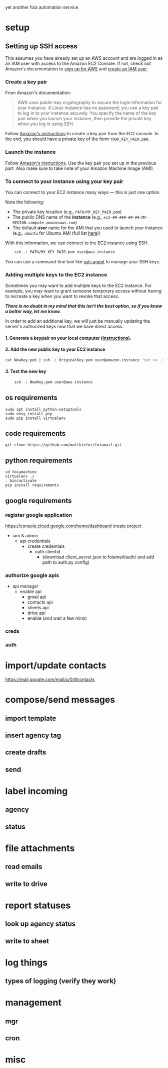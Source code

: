yet another foia automation service

# setup
## Setting up SSH access

This assumes you have already set up an AWS account and are logged in as an IAM user with access to the Amazon EC2 Console. If not, check out Amazon's documentation to [sign up for AWS](https://docs.aws.amazon.com/AWSEC2/latest/UserGuide/get-set-up-for-amazon-ec2.html#sign-up-for-aws) and [create an IAM user](https://docs.aws.amazon.com/AWSEC2/latest/UserGuide/get-set-up-for-amazon-ec2.html#create-an-iam-user).

### Create a key pair

From Amazon's documentation:
> AWS uses public-key cryptography to secure the login information for your instance. A Linux instance has no password; you use a key pair to log in to your instance securely. You specify the name of the key pair when you launch your instance, then provide the private key when you log in using SSH.

Follow [Amazon's instructions](https://docs.aws.amazon.com/AWSEC2/latest/UserGuide/get-set-up-for-amazon-ec2.html#create-a-key-pair) to create a key pair from the EC2 console. In the end, you should have a private key of the form `YOUR_KEY_PAIR.pem`.

### Launch the instance

Follow [Amazon's instructions](https://docs.aws.amazon.com/AWSEC2/latest/UserGuide/EC2_GetStarted.html#ec2-launch-instance). Use the key pair you set up in the previous part. Also make sure to take note of your Amazon Machine Image (AMI).

### To connect to your instance using your key pair

You can connect to your EC2 instance many ways — this is just one option.

Note the following:
* The private key location (e.g., `PATH/MY_KEY_PAIR.pem`)
* The public DNS name of the **instance** (e.g., `ec2-##-###-##-##.MY-REGION.compute.amazonaws.com`)
* The default **user** name for the AMI that you used to launch your instance (e.g., `ubuntu` for Ubuntu AMI (full list [here](https://docs.aws.amazon.com/AWSEC2/latest/UserGuide/AccessingInstancesLinux.html)))

With this information, we can connect to the EC2 instance using SSH.
```bash
    ssh -i PATH/MY_KEY_PAIR.pem user@aws-instance
```

You can use a command-line tool like [ssh-agent](https://www.ssh.com/ssh/agent) to manage your SSH keys.

### Adding multiple keys to the EC2 instance

Sometimes you may want to add multiple keys to the EC2 instance. For example, you may want to grant someone temporary access without having to recreate a key when you want to revoke that access.

***There is no doubt in my mind that this isn't the best option, so if you know a better way, let me know.***

In order to add an additional key, we will just be manually updating the server's authorized keys now that we have direct access.

#### 1. Generate a keypair on your local computer ([instructions](https://www.ssh.com/ssh/keygen/#sec-Creating-an-SSH-Key-Pair-for-User-Authentication)).
#### 2. Add the new public key to your EC2 instance
```bash
cat NewKey.pub | ssh -i OriginalKey.pem user@amazon-instance "cat >> .ssh/authorized_keys"
```
#### 3. Test the new key
```bash
    ssh -i NewKey.pem user@aws-instance
```



## os requirements
```
sudo apt install python-setuptools 
sudo easy_install pip  
sudo pip install virtualenv 
```

## code requirements
```
git clone https://github.com/mattkiefer/foiamail.git
```

## python requirements
```
cd foiamachine
virtualenv ./
. bin/activate
pip install requirements
```

## google requirements
### register google application
https://console.cloud.google.com/home/dashboard
create project
- iam & admin
  - api credentials
    - create credentials
      - oath clientid
        - (download client_secret.json to foiamail/auth/ and add path to auth.py config)

### authorize google apis
- api manager
  - enable api
    - gmail api
    - contacts api
    - sheets api
    - drive api
    - enable (and wait a few mins)


### creds

### auth


# import/update contacts
https://mail.google.com/mail/u/0/#contacts


# compose/send messages
## import template
## insert agency tag
## create drafts
## send


# label incoming
## agency
## status


# file attachments
## read emails
## write to drive


# report statuses
## look up agency status
## write to sheet


# log things
## types of logging (verify they work)


# management
## mgr
## cron


# misc
